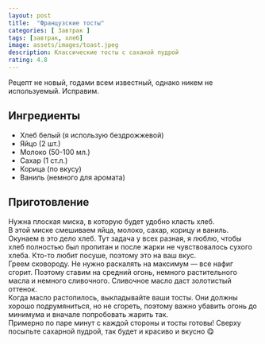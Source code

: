 ```yaml
---
layout: post
title:  "Французские тосты"
categories: [ Завтрак ]
tags: [завтрак, хлеб]
image: assets/images/toast.jpeg
description: Классические тосты с саханой пудрой
rating: 4.8
---
```


Рецепт не новый, годами всем известный, однако никем не используемый. Исправим.

## Ингредиенты
* Хлеб белый (я использую бездрожжевой)
* Яйцо (2 шт.)
* Молоко (50-100 мл.)
* Сахар (1 ст.л.)
* Корица (по вкусу)
* Ваниль (немного для аромата)

## Приготовление
Нужна плоская миска, в которую будет удобно класть хлеб.  
В этой миске смешиваем яйца, молоко, сахар, корицу и ваниль. Окунаем в это дело хлеб. Тут задача у всех разная, я люблю, чтобы хлеб полностью был пропитан и после жарки не чувствовалось сухого хлеба. Кто-то любит посуше, поэтому это на ваш вкус.  
Греем сковороду. Не нужно раскалять на максимум — все нафиг сгорит. Поэтому ставим на средний огонь, немного растительного масла и немного сливочного. Сливочное масло даст золотистый оттенок.  
Когда масло растопилось, выкладывайте ваши тосты. Они должны хорошо подрумяниться, но не сгореть, поэтому важно убавить огонь до минимума и вначале попробовать жарить так.  
Примерно по паре минут с каждой стороны и тосты готовы! Сверху посыпьте сахарной пудрой, так будет и красиво и вкусно 😋